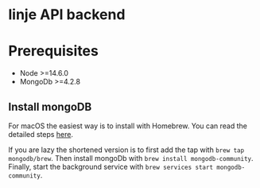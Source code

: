# linje API backend

# Prerequisites

- Node >=14.6.0
- MongoDb >=4.2.8

## Install mongoDB

For macOS the easiest way is to install with Homebrew. You can read the detailed steps [here](https://github.com/mongodb/homebrew-brew).

If you are lazy the shortened version is to first add the tap with `brew tap mongodb/brew`. Then install mongoDb with `brew install mongodb-community`. Finally, start the background service with `brew services start mongodb-community`.
